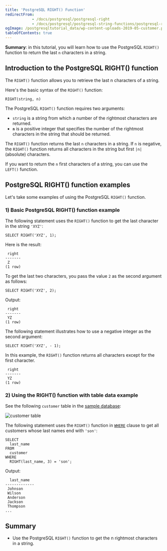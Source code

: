 ```yaml
---
title: 'PostgreSQL RIGHT() Function'
redirectFrom:
            - /docs/postgresql/postgresql-right 
            - /docs/postgresql/postgresql-string-functions/postgresql-right/
ogImage: /postgresqltutorial_data/wp-content-uploads-2019-05-customer.png
tableOfContents: true
---
```


**Summary**: in this tutorial, you will learn how to use the PostgreSQL `RIGHT()` function to return the last `n` characters in a string.



## Introduction to the PostgreSQL RIGHT() function



The `RIGHT()` function allows you to retrieve the last n characters of a string.



Here's the basic syntax of the `RIGHT()` function:



```
RIGHT(string, n)
```



The PostgreSQL `RIGHT()` function requires two arguments:



- `string` is a string from which a number of the rightmost characters are returned.
- **`n`** is a positive integer that specifies the number of the rightmost characters in the string that should be returned.


The `RIGHT()` function returns the last `n` characters in a string. If `n` is negative, the `RIGHT()` function returns all characters in the string but first `|n|` (absolute) characters.



If you want to return the `n` first characters of a string, you can use the `LEFT()` function.



## PostgreSQL RIGHT() function examples



Let's take some examples of using the PostgreSQL `RIGHT()` function.



### 1) Basic PostgreSQL RIGHT() function example



The following statement uses the `RIGHT()` function to get the last character in the string `'XYZ'`:



```
SELECT RIGHT('XYZ', 1);
```



Here is the result:



```
 right
-------
 Z
(1 row)
```



To get the last two characters, you pass the value `2` as the second argument as follows:



```
SELECT RIGHT('XYZ', 2);
```



Output:



```
 right
-------
 YZ
(1 row)
```



The following statement illustrates how to use a negative integer as the second argument:



```
SELECT RIGHT('XYZ', - 1);
```



In this example, the `RIGHT()` function returns all characters except for the first character.



```
 right
-------
 YZ
(1 row)
```



### 2) Using the RIGHT() function with table data example



See the following `customer` table in the [sample database](https://www.postgresqltutorial.com/postgresql-getting-started/postgresql-sample-database/):



![customer table](/postgresqltutorial_data/wp-content-uploads-2019-05-customer.png)



The following statement uses the `RIGHT()` function in [`WHERE`](/docs/postgresql/postgresql-where) clause to get all customers whose last names end with `'son'`:



```
SELECT
  last_name
FROM
  customer
WHERE
  RIGHT(last_name, 3) = 'son';
```



Output:



```
  last_name
-------------
 Johnson
 Wilson
 Anderson
 Jackson
 Thompson
...
```



## Summary



- Use the PostgreSQL `RIGHT()` function to get the n rightmost characters in a string.
